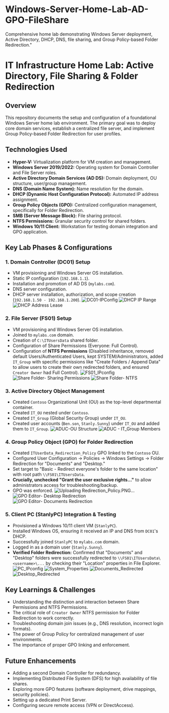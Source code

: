 # Windows-Server-Home-Lab-AD-GPO-FileShare
Comprehensive home lab demonstrating Windows Server deployment, Active Directory, DHCP, DNS, file sharing, and Group Policy-based Folder Redirection."
# IT Infrastructure Home Lab: Active Directory, File Sharing & Folder Redirection

## Overview
This repository documents the setup and configuration of a foundational Windows Server home lab environment. The primary goal was to deploy core domain services, establish a centralized file server, and implement Group Policy-based Folder Redirection for user profiles.

## Technologies Used
* **Hyper-V:** Virtualization platform for VM creation and management.
* **Windows Server 2019/2022:** Operating system for Domain Controller and File Server roles.
* **Active Directory Domain Services (AD DS):** Domain deployment, OU structure, user/group management.
* **DNS (Domain Name System):** Name resolution for the domain.
* **DHCP (Dynamic Host Configuration Protocol):** Automated IP address assignment.
* **Group Policy Objects (GPO):** Centralized configuration management, specifically for Folder Redirection.
* **SMB (Server Message Block):** File sharing protocol.
* **NTFS Permissions:** Granular security control for shared folders.
* **Windows 10/11 Client:** Workstation for testing domain integration and GPO application.



## Key Lab Phases & Configurations

### 1. Domain Controller (DC01) Setup
* VM provisioning and Windows Server OS installation.
* Static IP configuration (`192.168.1.1`).
* Installation and promotion of AD DS (`mylabs.com`).
* DNS server configuration.
* DHCP server installation, authorization, and scope creation (`192.168.1.50 - 192.168.1.200`).
![DC01-IPConfig](https://github.com/user-attachments/assets/93cf8e4c-3ddf-4e50-962e-840db3eab7fd)
![DHCP IP Range](https://github.com/user-attachments/assets/bee34779-8f30-4a1d-9334-e2ea39cc08a8)
![DHCP Address Lease](https://github.com/user-attachments/assets/22a92e9c-14a4-422f-a5f1-f0c47581ad72)

### 2. File Server (FS01) Setup
* VM provisioning and Windows Server OS installation.
* Joined to `mylabs.com` domain.
* Creation of `C:\ITUsersData` shared folder.
* Configuration of Share Permissions (Everyone: Full Control).
* Configuration of **NTFS Permissions** (Disabled inheritance, removed default Users/Authenticated Users, kept SYSTEM/Administrators, added `IT_Group` with specific permissions like "Create Folders / Append Data" to allow users to create their own redirected folders, and ensured `Creator Owner` had Full Control).
![FS01_IPconfig](https://github.com/user-attachments/assets/72c7d40b-48a9-473b-9916-8f9db2c64085)
![Share Folder- Sharing Permissions](https://github.com/user-attachments/assets/01313cad-ad7e-4f00-905c-d1c7a3689885)
![Share Folder- NTFS](https://github.com/user-attachments/assets/6b7a8c55-8f7b-46d1-b479-38be063ea8a3)


### 3. Active Directory Object Management
* Created `Contoso` Organizational Unit (OU) as the top-level departmental container.
* Created `IT_OU` nested under `Contoso`.
* Created `IT_Group` (Global Security Group) under `IT_OU`.
* Created user accounts (`Ben.son`, `Stanly.Sunny`) under `IT_OU` and added them to `IT_Group`.
  ![ADUC-OU Structure](https://github.com/user-attachments/assets/d790e39f-fea0-4d12-a5ad-2b457dd9d42d)
![ADUC - IT_Group Members](https://github.com/user-attachments/assets/5e43efa6-80c5-464a-a1fa-630ef69b5c4c)



### 4. Group Policy Object (GPO) for Folder Redirection
* Created `ITUserData_Redirection_Policy` GPO linked to the `Contoso` OU.
* Configured User Configuration -> Policies -> Windows Settings -> Folder Redirection for "Documents" and "Desktop."
* Set target to "Basic - Redirect everyone's folder to the same location" with root path `\\FS01\ITUsersData`.
* **Crucially, unchecked "Grant the user exclusive rights..."** to allow administrators access for troubleshooting/backup.
* GPO was enforced.
 ![Uploading Redirection_Policy.PNG…]() 
![GPO Editor- Desktop Redirection](https://github.com/user-attachments/assets/fa189a1a-adfc-4d27-9ebd-30ea0b185f08)
![GPO Editor- Documents Redirection](https://github.com/user-attachments/assets/af9d4b04-a356-4f58-9532-8bed2938f2a6)


### 5. Client PC (StanlyPC) Integration & Testing
* Provisioned a Windows 10/11 client VM (`StanlyPC`).
* Installed Windows OS, ensuring it received an IP and DNS from `DC01`'s DHCP.
* Successfully joined `StanlyPC` to `mylabs.com` domain.
* Logged in as a domain user (`Stanly.Sunny`).
* **Verified Folder Redirection:** Confirmed that "Documents" and "Desktop" folders were successfully redirected to `\\FS01\ITUsersData\<username>\...` by checking their "Location" properties in File Explorer.
![PC_IPconfig](https://github.com/user-attachments/assets/28e45382-bd46-44c1-8e05-da5424091e1d)
![System_Properties](https://github.com/user-attachments/assets/4ea39e7e-c9c3-4e05-ae71-a61bd031a472)
![Documents_Redirected](https://github.com/user-attachments/assets/dd296b19-62b3-4469-8352-37ba53a0814a)
![Desktop_Redirected](https://github.com/user-attachments/assets/c3b9e9c5-34cb-4112-a5ff-292c73d09f20)


## Key Learnings & Challenges
* Understanding the distinction and interaction between Share Permissions and NTFS Permissions.
* The critical role of `Creator Owner` NTFS permission for Folder Redirection to work correctly.
* Troubleshooting domain join issues (e.g., DNS resolution, incorrect login formats).
* The power of Group Policy for centralized management of user environments.
* The importance of proper GPO linking and enforcement.

## Future Enhancements
* Adding a second Domain Controller for redundancy.
* Implementing Distributed File System (DFS) for high availability of file shares.
* Exploring more GPO features (software deployment, drive mappings, security policies).
* Setting up a dedicated Print Server.
* Configuring secure remote access (VPN or DirectAccess).
